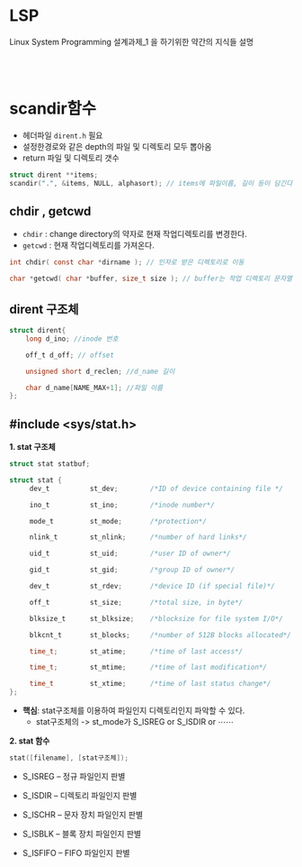 # LSP

Linux System Programming 설계과제_1 을 하기위한 약간의 지식들 설명


<br><br>
# scandir함수
- 헤더파일 `dirent.h` 필요
- 설정한경로와 같은 depth의 파일 및 디렉토리 모두 뽑아옴
- return 파일 및 디렉토리 갯수
```c
struct dirent **items;
scandir(".", &items, NULL, alphasort); // items에 파일이름, 길이 등이 담긴다
```

## chdir , getcwd
- `chdir` : change directory의 약자로 현재 작업디렉토리를 변경한다.
- `getcwd` : 현재 작업디렉토리를 가져온다.
```c
int chdir( const char *dirname ); // 인자로 받은 디렉토리로 이동

char *getcwd( char *buffer, size_t size ); // buffer는 작업 디렉토리 문자열을 담을 버퍼, size는 버퍼 크기
```

## dirent 구조체

```c
struct dirent{
	long d_ino; //inode 번호

	off_t d_off; // offset

	unsigned short d_reclen; //d_name 길이

	char d_name[NAME_MAX+1]; //파일 이름
};
```

## \#include <sys/stat.h>

**1. stat 구조체**

```c
struct stat statbuf;

struct stat {
     dev_t          st_dev;        /*ID of device containing file */

     ino_t          st_ino;        /*inode number*/

     mode_t         st_mode;       /*protection*/

     nlink_t        st_nlink;      /*number of hard links*/

     uid_t          st_uid;        /*user ID of owner*/

     gid_t          st_gid;        /*group ID of owner*/

     dev_t          st_rdev;       /*device ID (if special file)*/

     off_t          st_size;       /*total size, in byte*/

     blksize_t      st_blksize;    /*blocksize for file system I/O*/

     blkcnt_t       st_blocks;     /*number of 512B blocks allocated*/

     time_t;        st_atime;      /*time of last access*/

     time_t;        st_mtime;      /*time of last modification*/

     time_t         st_xtime;      /*time of last status change*/
};
```
- **핵심**: stat구조체를 이용하여 파일인지 디렉토리인지 파악할 수 있다.
  - stat구조체의 -> st_mode가 S_ISREG or S_ISDIR or ⋯⋯

**2. stat 함수**
```c
stat([filename], [stat구조체]);
```

- S_ISREG – 정규 파일인지 판별

- S_ISDIR – 디렉토리 파일인지 판별

- S_ISCHR – 문자 장치 파일인지 판별

- S_ISBLK – 블록 장치 파일인지 판별

- S_ISFIFO – FIFO 파일인지 판별

